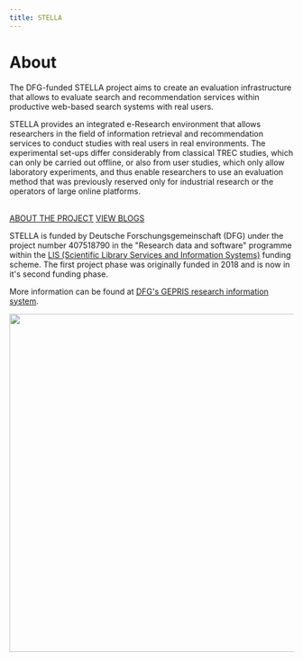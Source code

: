 ```yaml
---
title: STELLA
---
```


# About

The DFG-funded STELLA project aims to create an evaluation infrastructure that allows to evaluate search and recommendation services within productive web-based search systems with real users.

STELLA provides an integrated e-Research environment that allows researchers in the field of information retrieval and recommendation services to conduct studies with real users in real environments. The experimental set-ups differ considerably from classical TREC studies, which can only be carried out offline, or also from user studies, which only allow laboratory experiments, and thus enable researchers to use an evaluation method that was previously reserved only for industrial research or the operators of large online platforms.

<br>

<div class="home-button">
<a href="/about/" class="section-button">ABOUT THE PROJECT</a>
<a href="/" class="section-button">VIEW BLOGS</a>
</div>


STELLA is funded by Deutsche Forschungsgemeinschaft (DFG) under the project number 407518790 in the "Research data and software" programme within the [LIS \(Scientific Library Services and Information Systems\)](https://dfg.de/lis) funding scheme. The first project phase was originally funded in 2018 and is now in it's second funding phase. 

More information can be found at [DFG's GEPRIS research information system](http://gepris.dfg.de/gepris/projekt/407518790?context=projekt&task=showDetail&id=407518790&). 

<a href="https://gepris.dfg.de/gepris/projekt/407518790?context=projekt&task=showDetail&id=407518790&"><img class="float-left" src="/images/DFG_Logo.png" width="600"></a>